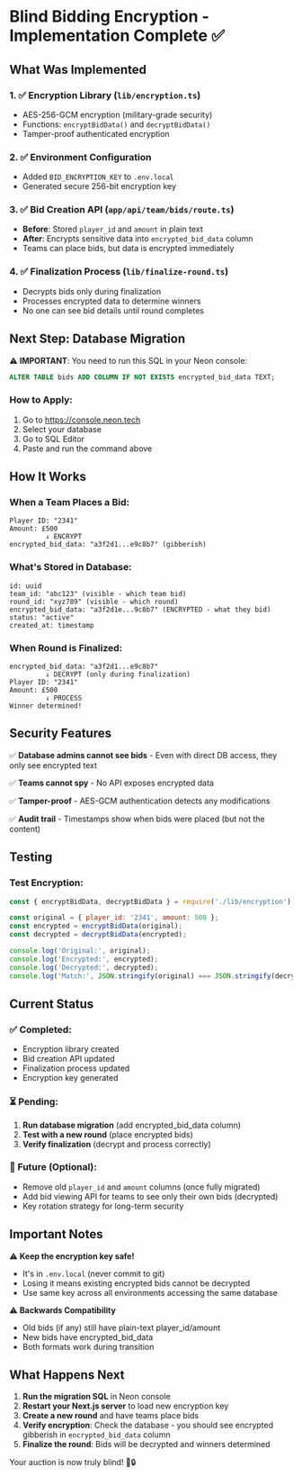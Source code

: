 # Blind Bidding Encryption - Implementation Complete ✅

## What Was Implemented

### 1. ✅ Encryption Library (`lib/encryption.ts`)
- AES-256-GCM encryption (military-grade security)
- Functions: `encryptBidData()` and `decryptBidData()`
- Tamper-proof authenticated encryption

### 2. ✅ Environment Configuration
- Added `BID_ENCRYPTION_KEY` to `.env.local`
- Generated secure 256-bit encryption key

### 3. ✅ Bid Creation API (`app/api/team/bids/route.ts`)
- **Before**: Stored `player_id` and `amount` in plain text
- **After**: Encrypts sensitive data into `encrypted_bid_data` column
- Teams can place bids, but data is encrypted immediately

### 4. ✅ Finalization Process (`lib/finalize-round.ts`)
- Decrypts bids only during finalization
- Processes encrypted data to determine winners
- No one can see bid details until round completes

## Next Step: Database Migration

⚠️ **IMPORTANT**: You need to run this SQL in your Neon console:

```sql
ALTER TABLE bids ADD COLUMN IF NOT EXISTS encrypted_bid_data TEXT;
```

### How to Apply:
1. Go to https://console.neon.tech
2. Select your database
3. Go to SQL Editor
4. Paste and run the command above

## How It Works

### When a Team Places a Bid:
```
Player ID: "2341"
Amount: £500
         ↓ ENCRYPT
encrypted_bid_data: "a3f2d1...e9c8b7" (gibberish)
```

### What's Stored in Database:
```
id: uuid
team_id: "abc123" (visible - which team bid)
round_id: "xyz789" (visible - which round)
encrypted_bid_data: "a3f2d1e...9c8b7" (ENCRYPTED - what they bid)
status: "active"
created_at: timestamp
```

### When Round is Finalized:
```
encrypted_bid_data: "a3f2d1...e9c8b7"
         ↓ DECRYPT (only during finalization)
Player ID: "2341"
Amount: £500
         ↓ PROCESS
Winner determined!
```

## Security Features

✅ **Database admins cannot see bids** - Even with direct DB access, they only see encrypted text

✅ **Teams cannot spy** - No API exposes encrypted data

✅ **Tamper-proof** - AES-GCM authentication detects any modifications

✅ **Audit trail** - Timestamps show when bids were placed (but not the content)

## Testing

### Test Encryption:
```javascript
const { encryptBidData, decryptBidData } = require('./lib/encryption');

const original = { player_id: '2341', amount: 500 };
const encrypted = encryptBidData(original);
const decrypted = decryptBidData(encrypted);

console.log('Original:', original);
console.log('Encrypted:', encrypted);
console.log('Decrypted:', decrypted);
console.log('Match:', JSON.stringify(original) === JSON.stringify(decrypted));
```

## Current Status

### ✅ Completed:
- Encryption library created
- Bid creation API updated
- Finalization process updated
- Encryption key generated

### ⏳ Pending:
1. **Run database migration** (add encrypted_bid_data column)
2. **Test with a new round** (place encrypted bids)
3. **Verify finalization** (decrypt and process correctly)

### 🔮 Future (Optional):
- Remove old `player_id` and `amount` columns (once fully migrated)
- Add bid viewing API for teams to see only their own bids (decrypted)
- Key rotation strategy for long-term security

## Important Notes

⚠️ **Keep the encryption key safe!**
- It's in `.env.local` (never commit to git)
- Losing it means existing encrypted bids cannot be decrypted
- Use same key across all environments accessing the same database

⚠️ **Backwards Compatibility**
- Old bids (if any) still have plain-text player_id/amount
- New bids have encrypted_bid_data
- Both formats work during transition

## What Happens Next

1. **Run the migration SQL** in Neon console
2. **Restart your Next.js server** to load new encryption key
3. **Create a new round** and have teams place bids
4. **Verify encryption**: Check the database - you should see encrypted gibberish in `encrypted_bid_data` column
5. **Finalize the round**: Bids will be decrypted and winners determined

Your auction is now truly blind! 🎯🔒
